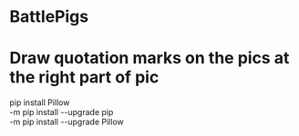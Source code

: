 # BattlePigs
# Draw quotation marks on the pics at the right part of pic   

  pip install Pillow  
  -m pip install --upgrade pip  
  -m pip install --upgrade Pillow  
